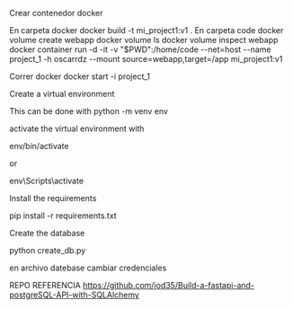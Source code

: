 Crear contenedor docker

En carpeta docker
    docker build -t mi_project1:v1 . 
En carpeta code
    docker volume create webapp
    docker volume ls
    docker volume inspect webapp
    docker container run -d -it -v "$PWD":/home/code --net=host --name project_1 -h oscarrdz --mount source=webapp,target=/app mi_project1:v1

Correr docker
    docker start -i project_1


Create a virtual environment

This can be done with python -m venv env

activate the virtual environment with

env/bin/activate

or

env\Scripts\activate

Install the requirements

pip install -r requirements.txt

Create the database

python create_db.py


en archivo datebase cambiar credenciales

REPO REFERENCIA    https://github.com/jod35/Build-a-fastapi-and-postgreSQL-API-with-SQLAlchemy